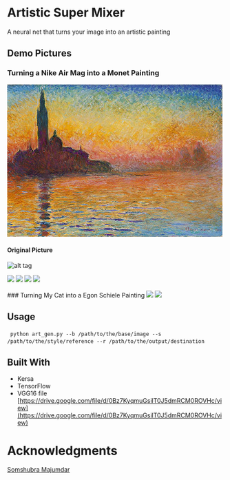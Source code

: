 # Artistic Super Mixer
A neural net that turns your image into an artistic painting


## Demo Pictures
### Turning a Nike Air Mag into a Monet Painting
![alt tag](https://github.com/jimmyadg/AI_artist/blob/master/img.jpg)
#### Original Picture
![alt tag](https://github.com/jimmyadg/Art_Gen/blob/master/demo_pictures/original.png)


<img src="https://github.com/jimmyadg/Art_Gen/blob/master/demo_pictures/iteration_1.png" width="366">
<img src="https://github.com/jimmyadg/Art_Gen/blob/master/demo_pictures/iteration_2.png" width="366">
<img src="https://github.com/jimmyadg/Art_Gen/blob/master/demo_pictures/iteration_3.png" width="366">
<img src="https://github.com/jimmyadg/Art_Gen/blob/master/demo_pictures/iteration_4.png" width="366">

</br>
</br>
### Turning My Cat into a Egon Schiele Painting
<img src="https://github.com/jimmyadg/Art_Gen/blob/master/demo_pictures/test2_ref.jpg" width = "366">
<img src="https://github.com/jimmyadg/Art_Gen/blob/master/demo_pictures/test2.gif" width = "366">

## Usage
<code> python art_gen.py --b /path/to/the/base/image --s /path/to/the/style/reference --r /path/to/the/output/destination </code>
## Built With
- Kersa
- TensorFlow
- VGG16 file [https://drive.google.com/file/d/0Bz7KyqmuGsilT0J5dmRCM0ROVHc/view](https://drive.google.com/file/d/0Bz7KyqmuGsilT0J5dmRCM0ROVHc/view)

# Acknowledgments

[Somshubra Majumdar](https://github.com/titu1994)
